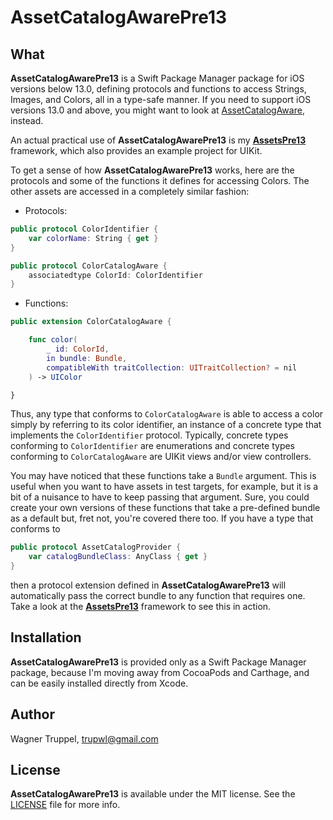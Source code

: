 # AssetCatalogAwarePre13

## What

**AssetCatalogAwarePre13** is a Swift Package Manager package for iOS versions below 13.0, defining protocols and functions to access Strings, Images, and Colors, all in a type-safe manner. If you need to support iOS versions 13.0 and above, you might want to look at [AssetCatalogAware](https://github.com/wltrup/AssetCatalogAware), instead.

An actual practical use of **AssetCatalogAwarePre13** is my [**AssetsPre13**](https://github.com/wltrup/AssetsPre13) framework, which also provides an example project for UIKit.

To get a sense of how **AssetCatalogAwarePre13** works, here are the protocols and some of the functions it defines for accessing Colors. The other assets are accessed in a completely similar fashion:

- Protocols:
```swift
public protocol ColorIdentifier {
    var colorName: String { get }
}

public protocol ColorCatalogAware {
    associatedtype ColorId: ColorIdentifier
}
```

- Functions:
```swift
public extension ColorCatalogAware {

    func color(
        _ id: ColorId,
        in bundle: Bundle,
        compatibleWith traitCollection: UITraitCollection? = nil
    ) -> UIColor

}
```

Thus, any type that conforms to `ColorCatalogAware` is able to access a color simply by referring to its color identifier, an instance of a concrete type that implements the `ColorIdentifier` protocol. Typically, concrete types conforming to `ColorIdentifier` are enumerations and concrete types conforming to `ColorCatalogAware` are UIKit views and/or view controllers.

You may have noticed that these functions take a `Bundle` argument. This is useful when you want to have assets in test targets, for example, but it is a bit of a nuisance to have to keep passing that argument. Sure, you could create your own versions of these functions that take a pre-defined bundle as a default but, fret not, you're covered there too. If you have a type that conforms to
```swift
public protocol AssetCatalogProvider {
    var catalogBundleClass: AnyClass { get }
}
```
then a protocol extension defined in **AssetCatalogAwarePre13** will automatically pass the correct bundle to any function that requires one. Take a look at the [**AssetsPre13**](https://github.com/wltrup/AssetsPre13) framework to see this in action.

## Installation

**AssetCatalogAwarePre13** is provided only as a Swift Package Manager package, because I'm moving away from CocoaPods and Carthage, and can be easily installed directly from Xcode.

## Author

Wagner Truppel, trupwl@gmail.com

## License

**AssetCatalogAwarePre13** is available under the MIT license. See the [LICENSE](./LICENSE) file for more info.
